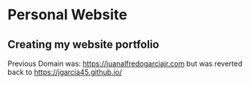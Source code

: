 # Personal Website

## Creating my website portfolio
Previous Domain was: https://juanalfredogarciajr.com but was reverted back to https://jgarcia45.github.io/
